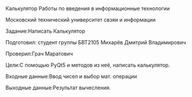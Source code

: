 Калькулятор 
Работы по введения в информационные технологии

Московский технический университет свзяи и информации

Задание:Написать Калькулятор

Подготовил: студент группы БВТ2105 Михарёв Дмитрий Владимирович

Проверил:Грач Маратович

Цели:С помощью PyQt5 и методов из неё, написать калькулятор.

Входные данные:Ввод чисел и выбор мат. операции

Выходные данные:Результат вычесления.

